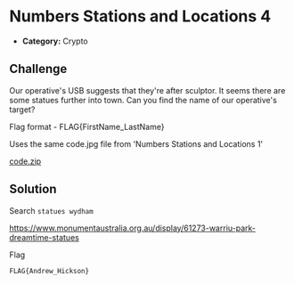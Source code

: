 # Numbers Stations and Locations 4

- **Category:** Crypto

## Challenge

Our operative's USB suggests that they're after sculptor. It seems there are some statues further into town. Can you find the name of our operative's target?

Flag format - FLAG{FirstName_LastName}

Uses the same code.jpg file from 'Numbers Stations and Locations 1'

[code.zip](./code.jpg)

## Solution

Search `statues wydham`

https://www.monumentaustralia.org.au/display/61273-warriu-park-dreamtime-statues

Flag

```
FLAG{Andrew_Hickson}
```
